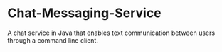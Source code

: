 # Chat-Messaging-Service
A chat service in Java that enables text communication between users through a command line client. 
